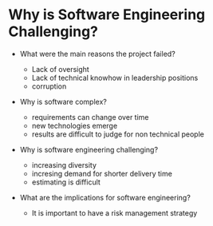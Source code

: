 # Why is Software Engineering Challenging?

 - What were the main reasons the project failed?
 	- Lack of oversight
  	- Lack of technical knowhow in leadership positions
  	- corruption

 - Why is software complex?
 	- requirements can change over time
 	- new technologies emerge
 	- results are difficult to judge for non technical people

 - Why is software engineering challenging?
  	- increasing diversity
   - incresing demand for shorter delivery time 
   - estimating is difficult

 - What are the implications for software engineering?
  	- It is important to have a risk management strategy
